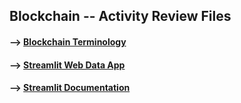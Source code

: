 ## Blockchain -- Activity Review Files 

#### --> [Blockchain Terminology](https://github.com/Mun-Min/ASU_2022_Bootcamp/blob/master/Activity_Files/18-Blockchain/Supplemental/Blockchain-Terminology-Guide.md)

#### --> [Streamlit Web Data App](https://github.com/Mun-Min/ASU_2022_Bootcamp/blob/master/Activity_Files/18-Blockchain/1/Activities/04-Stu_A_Streamlit_App/Solved/app.py)

#### --> [Streamlit Documentation](https://docs.streamlit.io/)
